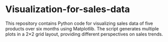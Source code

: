 # Visualization-for-sales-data
This repository contains Python code for visualizing sales data of five products over six months using Matplotlib. The script generates multiple plots in a 2×2 grid layout, providing different perspectives on sales trends.
